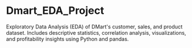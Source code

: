 # Dmart_EDA_Project
Exploratory Data Analysis (EDA) of DMart's customer, sales, and product dataset. Includes descriptive statistics, correlation analysis, visualizations, and profitability insights using Python and pandas.
